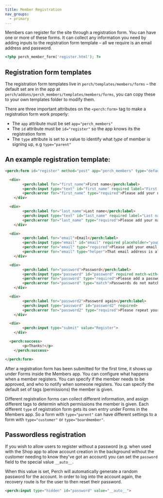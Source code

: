 ```yaml
---
title: Member Registration
nav_groups:
  - primary
---
```


Members can register for the site through a registration form. You can
have one or more of these forms. It can collect any information you need
by adding inputs to the registration form template – all we require is
an email address and password.

```php
<?php perch_member_form('register.html'); ?>
```

## Registration form templates

The registration form templates live in `perch/templates/members/forms`
– the default set are in the app at
`perch/addons/perch_members/templates/members/forms`, you can copy these
to your own templates folder to modify them.

There are three important attributes on the `<perch:form>` tag to make a
registration form work properly:

-   The `app` attribute must be set `app="perch_members"`
-   The `id` attribute must be `id="register"` so the app knows its the
    registration form
-   The `type` attribute is set to a value to identify what *type* of
    member is signing up, e.g `type="parent"`

## An example registration template:

```html
<perch:form id="register" method="post" app="perch_members" type="default">

  <div>
        <perch:label for="first_name">First name</perch:label>
        <perch:input type="text" id="first_name" required label="First name">
        <perch:error for="first_name" type="required">Please add your name</perch:error>
    </div>

  <div>
        <perch:label for="last_name">Last name</perch:label>
        <perch:input type="text" id="last_name" required label="Last name">
        <perch:error for="last_name" type="required">Please add your name</perch:error>
    </div>

  <div>
        <perch:label for="email">Email</perch:label>
        <perch:input type="email" id="email" required placeholder="you@company.com" helper="PerchMembers_Members::check_email">
        <perch:error for="email" type="required">Please add your email address</perch:error>
        <perch:error for="email" type="helper">That email address is already in use</perch:error>
    </div>

  <div>
        <perch:label for="password">Password</perch:label>
        <perch:input type="password" id="password" required match-with="password2">
        <perch:error for="password" type="required">Please add a password</perch:error>
        <perch:error for="password" type="match">Passwords do not match</perch:error>
    </div>

  <div>
        <perch:label for="password2">Password again</perch:label>
        <perch:input type="password" id="password2" required>
        <perch:error for="password2" type="required">Please repeat your password</perch:error>
    </div>

  <div>
        <perch:input type="submit" value="Register">
    </div>

  <perch:success>
        <p>Thanks!</p>
    </perch:success>

</perch:form>
```

After a registration form has been submitted for the first time, it
shows up under Forms inside the Members app. You can configure what
happens when a member registers. You can specify if the member needs to
be approved, and who to notify when someone registers. You can specify
the default set of tags (permissions) the member is given.

Different registration forms can collect different information, and
assign different tags to determin which permissions the member is given.
Each different `type` of registration form gets its own entry under
Forms in the Members app. So a form with `type="parent"` can have
different settings to a form with `type="customer"` or
`type="boardmember"`.

## Passwordless registration

If you wish to allow users to register without a password (e.g. when used with the Shop app to allow account creation in the background without the customer needing to know they've got an account) you can set the `password` field to the special value `__auto__`.

When this value is set, Perch will automatically generate a random password for the account. In order to log into the account again, the recovery route is for the user to then reset their password.

```html
<perch:input type="hidden" id="password" value="__auto__">
```
